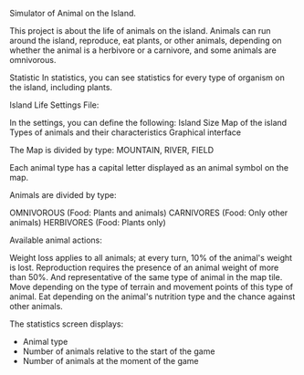  Simulator of Animal on the Island.

This project is about the life of animals on the island.
Animals can run around the island, reproduce, eat plants, or other animals, depending on whether the animal is a herbivore or a carnivore, and some animals are omnivorous.

Statistic
In statistics, you can see statistics for every type of organism on the island, including plants.

Island Life Settings File:

In the settings, you can define the following:
   Island Size
   Map of the island
   Types of animals and their characteristics
   Graphical interface

The Map is divided by type:
MOUNTAIN, RIVER, FIELD

Each animal type has a capital letter displayed as an animal symbol on the map.

Animals are divided by type:

OMNIVOROUS (Food: Plants and animals)
CARNIVORES (Food: Only other animals)
HERBIVORES (Food: Plants only)

Available animal actions:

Weight loss applies to all animals; at every turn, 10% of the animal's weight is lost.
Reproduction requires the presence of an animal weight of more than 50%. And representative of the same type of animal in the map tile.
Move depending on the type of terrain and movement points of this type of animal.
Eat depending on the animal's nutrition type and the chance against other animals.

The statistics screen displays:

- Animal type
- Number of animals relative to the start of the game
- Number of animals at the moment of the game
